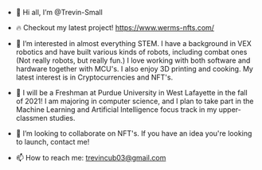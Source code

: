 - 👋 Hi all, I’m @Trevin-Small

- 🔥 Checkout my latest project! https://www.werms-nfts.com/ 

- 👀 I’m interested in almost everything STEM. 
     I have a background in VEX robotics and have built various kinds of robots, including combat ones (Not really robots, but really fun.) 
     I love working with both software and hardware together with MCU's. I also enjoy 3D printing and cooking. 
     My latest interest is in Cryptocurrencies and NFT's.
    
- 🌱 I will be a Freshman at Purdue University in West Lafayette in the fall of 2021!
     I am majoring in computer science, and I plan to take part in the Machine Learning and Artificial Intelligence focus track in my upper-classmen studies.

- 💞️ I’m looking to collaborate on NFT's. If you have an idea you're looking to launch, contact me!

- 📫 How to reach me: trevincub03@gmail.com

<!---
Trevin-Small/Trevin-Small is a ✨ special ✨ repository because its `README.md` (this file) appears on your GitHub profile.
You can click the Preview link to take a look at your changes.
--->
